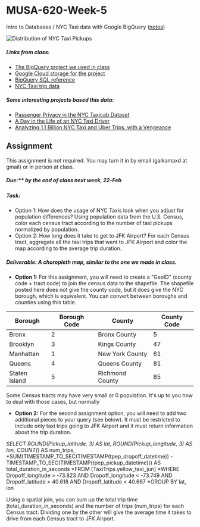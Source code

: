 # MUSA-620-Week-5

Intro to Databases / NYC Taxi data with Google BigQuery ([notes](https://github.com/MUSA-620-Fall-2017/MUSA-620-Week-5/blob/master/week-5-big-datasets.pptx))

![Distribution of NYC Taxi Pickups](https://blueshift.io/nyctaxipickups.png "Distribution of NYC Taxi Pickups")

##### Links from class:
- [The BigQuery project we used in class](https://bigquery.cloud.google.com/welcome/bigquery-158617?pli=1)
- [Google Cloud storage for the project](https://console.cloud.google.com/storage/browser?project=bigquery-158617)
- [BigQuery SQL reference](https://cloud.google.com/bigquery/docs/reference/legacy-sql)
- [NYC Taxi trip data](http://www.nyc.gov/html/tlc/html/about/trip_record_data.shtml)

##### Some interesting projects based this data:
- [Passenger Privacy in the NYC Taxicab Dataset](https://research.neustar.biz/2014/09/15/riding-with-the-stars-passenger-privacy-in-the-nyc-taxicab-dataset/)
- [A Day in the Life of an NYC Taxi Driver](http://chriswhong.github.io/nyctaxi/)
- [Analyzing 1.1 Billion NYC Taxi and Uber Trips, with a Vengeance](http://toddwschneider.com/posts/analyzing-1-1-billion-nyc-taxi-and-uber-trips-with-a-vengeance/)

## Assignment

This assignment is not required. You may turn it in by email (galkamaxd at gmail) or in person at class.

##### Due:** by the end of class next week, 22-Feb

##### Task:

- Option 1: How does the usage of NYC Taxis look when you adjust for population differences?  Using population data from the U.S. Census, color each census tract according to the number of taxi pickups normalized by population.
- Option 2: How long does it take to get to JFK Airport? For each Census tract, aggregate all the taxi trips that went to JFK Airport and color the map according to the average trip duration.

##### Deliverable: A choropleth map, similar to the one we made in class.

- **Option 1:** For this assignment, you will need to create a "GeoID" (county code + tract code) to join the census data to the shapefile. The shapefile posted here does not give the county code, but it does give the NYC borough, which is equivalent. You can convert between boroughs and counties using this table.

| Borough	| Borough Code | County | County Code |
|-----|------|-------|-------|
|Bronx|2|Bronx County|5|
|Brooklyn	|3	|Kings County	|47|
|Manhattan	|1	|New York County	|61|
|Queens|	4|	Queens County	|81|
|Staten Island|	5	|Richmond County	|85|

Some Census tracts may have very small or 0 population. It's up to you how to deal with those cases, but normally 


- **Option 2:** For the second assignment option, you will need to add two additional pieces to your query (see below). It must be restricted to include only taxi trips going to JFK Airport and it must return information about the trip duration.

*SELECT ROUND(Pickup_latitude, 3) AS lat, ROUND(Pickup_longitude, 3) AS lon, COUNT(*) AS num_trips,
*SUM(TIMESTAMP_TO_SEC(TIMESTAMP(tpep_dropoff_datetime)) - TIMESTAMP_TO_SEC(TIMESTAMP(tpep_pickup_datetime))) AS total_duration_in_seconds
*FROM [TaxiTrips.yellow_taxi_jun]
*WHERE Dropoff_longitude > -73.823 AND Dropoff_longitude < -73.749 AND Dropoff_latitude > 40.618 AND Dropoff_latitude < 40.667
*GROUP BY lat, lon

Using a spatial join, you can sum up the total trip time (total_duration_in_seconds) and the number of trips (num_trips) for each Census tract. Dividing one by the other will give the average time it takes to drive from each Census tract to JFK Airport.
